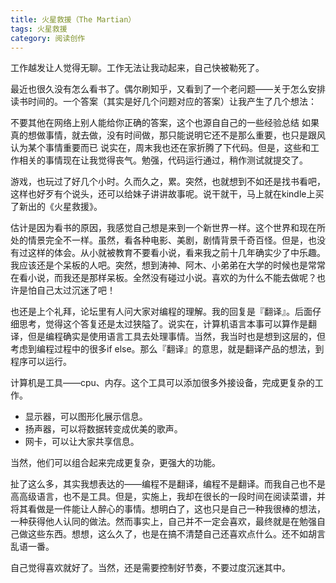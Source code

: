 ```yaml
---
title: 火星救援（The Martian）
tags: 火星救援
category: 阅读创作
---
```


工作越发让人觉得无聊。工作无法让我动起来，自己快被勒死了。

<!--more-->

最近也很久没有怎么看书了。偶尔刷知乎，又看到了一个老问题——关于怎么安排读书时间的。一个答案（其实是好几个问题对应的答案）让我产生了几个想法：

不要其他在网络上别人能给你正确的答案，这个也源自自己的一些经验总结
如果真的想做事情，就去做，没有时间做，那只能说明它还不是那么重要，也只是跟风认为某个事情重要而已
说实在，周末我也还在家折腾了下代码。但是，这些和工作相关的事情现在让我觉得丧气。勉强，代码运行通过，稍作测试就提交了。

游戏，也玩过了好几个小时。久而久之，累。突然，也就想到不如还是找书看吧，这样也好歹有个说头，还可以给妹子讲讲故事呢。说干就干，马上就在kindle上买了新出的《火星救援》。

估计是因为看书的原因，我感觉自己想是来到一个新世界一样。这个世界和现在所处的情景完全不一样。虽然，看各种电影、美剧，剧情背景千奇百怪。但是，也没有过这样的体会。从小就被教育不要看小说，看来我之前十几年确实少了中乐趣。我应该还是个呆板的人吧。突然，想到涛神、阿木、小弟弟在大学的时候也是常常在看小说，而我还是那样呆板。全然没有碰过小说。喜欢的为什么不能去做呢？也许是怕自己太过沉迷了吧！

也还是上个礼拜，论坛里有人问大家对编程的理解。我的回复是『翻译』。后面仔细思考，觉得这个答复还是太过狭隘了。说实在，计算机语言本事可以算作是翻译，但是编程确实是使用语言工具去处理事情。当然，我当时也是想到这层的，但考虑到编程过程中的很多if else。那么『翻译』的意思，就是翻译产品的想法，到程序可以运行。

计算机是工具——cpu、内存。这个工具可以添加很多外接设备，完成更复杂的工作。

- 显示器，可以图形化展示信息。
- 扬声器，可以将数据转变成优美的歌声。
- 网卡，可以让大家共享信息。

当然，他们可以组合起来完成更复杂，更强大的功能。

扯了这么多，其实我想表达的——编程不是翻译，编程不是翻译。而我自己也不是高高级语言，也不是工具。但是，实施上，我却在很长的一段时间在阅读菜谱，并将其看做是一件能让人醉心的事情。想明白了，这也只是自己一种我很棒的想法，一种获得他人认同的做法。然而事实上，自己并不一定会喜欢，最终就是在勉强自己做这些东西。想想，这么久了，也是在搞不清楚自己还喜欢点什么。还不如胡言乱语一番。

自己觉得喜欢就好了。当然，还是需要控制好节奏，不要过度沉迷其中。